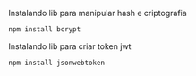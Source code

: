 Instalando lib para manipular hash e criptografia
```bash
npm install bcrypt
```

Instalando lib para criar token jwt
```bash
npm install jsonwebtoken
```